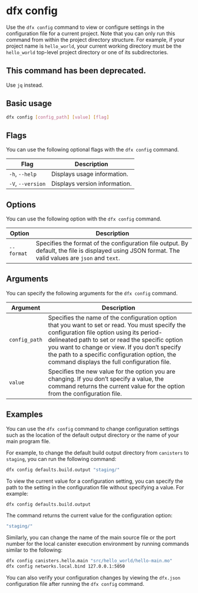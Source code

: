 # dfx config

Use the `dfx config` command to view or configure settings in the configuration file for a current project. Note that you can only run this command from within the project directory structure. For example, if your project name is `hello_world`, your current working directory must be the `hello_world` top-level project directory or one of its subdirectories.

## This command has been deprecated.

Use `jq` instead.

## Basic usage

``` bash
dfx config [config_path] [value] [flag]
```

## Flags

You can use the following optional flags with the `dfx config` command.

| Flag              | Description                   |
|-------------------|-------------------------------|
| `-h`, `--help`    | Displays usage information.   |
| `-V`, `--version` | Displays version information. |

## Options

You can use the following option with the `dfx config` command.

| Option     | Description                                                                                                                                         |
|------------|-----------------------------------------------------------------------------------------------------------------------------------------------------|
| `--format` | Specifies the format of the configuration file output. By default, the file is displayed using JSON format. The valid values are `json` and `text`. |

## Arguments

You can specify the following arguments for the `dfx config` command.

| Argument      | Description                                                                                                                                                                                                                                                                                                                                     |
|---------------|-------------------------------------------------------------------------------------------------------------------------------------------------------------------------------------------------------------------------------------------------------------------------------------------------------------------------------------------------|
| `config_path` | Specifies the name of the configuration option that you want to set or read. You must specify the configuration file option using its period-delineated path to set or read the specific option you want to change or view. If you don’t specify the path to a specific configuration option, the command displays the full configuration file. |
| `value`       | Specifies the new value for the option you are changing. If you don’t specify a value, the command returns the current value for the option from the configuration file.                                                                                                                                                                        |

## Examples

You can use the `dfx config` command to change configuration settings such as the location of the default output directory or the name of your main program file.

For example, to change the default build output directory from `canisters` to `staging`, you can run the following command:

``` bash
dfx config defaults.build.output "staging/"
```

To view the current value for a configuration setting, you can specify the path to the setting in the configuration file without specifying a value. For example:

``` bash
dfx config defaults.build.output
```

The command returns the current value for the configuration option:

``` bash
"staging/"
```

Similarly, you can change the name of the main source file or the port number for the local canister execution environment by running commands similar to the following:

``` bash
dfx config canisters.hello.main "src/hello_world/hello-main.mo"
dfx config networks.local.bind 127.0.0.1:5050
```

You can also verify your configuration changes by viewing the `dfx.json` configuration file after running the `dfx config` command.
